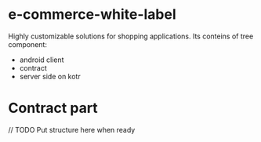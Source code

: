 # e-commerce-white-label
Highly customizable solutions for shopping applications.
Its conteins of tree component:
- android client
- contract
- server side on kotr

# Contract part
// TODO Put structure here when ready
